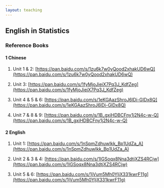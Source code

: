 ```yaml
---
layout: teaching
---
```


## English in Statistics

### Reference Books

#### 1 Chinese

1) Unit 1 & 2: [https://pan.baidu.com/s/1zu6k7w0yQood2xhakUD6wQ](https://pan.baidu.com/s/1zu6k7w0yQood2xhakUD6wQ)

2) Unit 3: [https://pan.baidu.com/s/1fyMjoJieiX7Pq3J_KdfZeg](https://pan.baidu.com/s/1fyMjoJieiX7Pq3J_KdfZeg)

3) Unit 4 & 5 & 6: [https://pan.baidu.com/s/1eKGAazShroJ6lDi-GlDx8Q](https://pan.baidu.com/s/1eKGAazShroJ6lDi-GlDx8Q)

4) Unit 7 & 8 & 9: [https://pan.baidu.com/s/1B_gxiHDBCFny1j2N4c-w-Q](https://pan.baidu.com/s/1B_gxiHDBCFny1j2N4c-w-Q)

#### 2 English

1)  Unit 1: [https://pan.baidu.com/s/1nSpmZdhuwIkk_Bp1UdZa_A](https://pan.baidu.com/s/1nSpmZdhuwIkk_Bp1UdZa_A)

2)  Unit 2 & 3 & 4: [https://pan.baidu.com/s/1IGSoqx8Nna3dtjXZS4RCjw](https://pan.baidu.com/s/1IGSoqx8Nna3dtjXZS4RCjw)

3)  Unit 5 & 6: [https://pan.baidu.com/s/1jVum5Mh0YljX331kwrF11g](https://pan.baidu.com/s/1jVum5Mh0YljX331kwrF11g)

